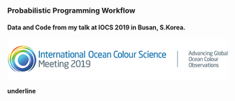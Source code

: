 ### __Probabilistic Programming Workflow__
#### Data and Code from my talk at IOCS 2019 in Busan, S.Korea.
<img src='./resources/logo-header-2019.png'>

__underline__
